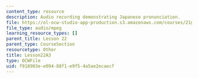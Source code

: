 ```yaml
---
content_type: resource
description: Audio recording demonstrating Japanese pronunciation.
file: https://ol-ocw-studio-app-production.s3.amazonaws.com/courses/21g-504-japanese-iv-spring-2009/f918903ee09488f1e9f54a5ae2ecaecf_Lesson22A3.mp3
file_type: audio/mpeg
learning_resource_types: []
parent_title: Lesson 22
parent_type: CourseSection
resourcetype: Other
title: Lesson22A3
type: OCWFile
uid: f918903e-e094-88f1-e9f5-4a5ae2ecaecf
---
```

